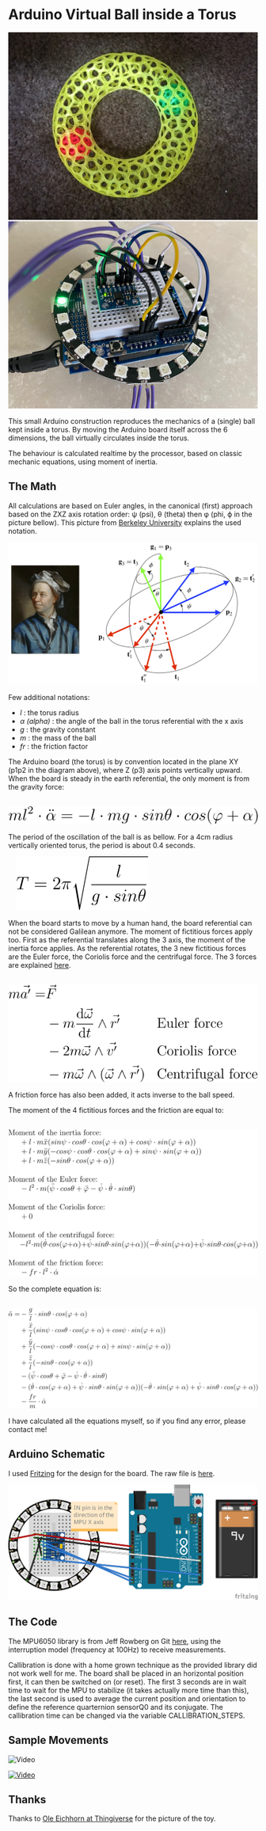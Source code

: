 # Arduino Virtual Ball inside a Torus

![My Toy](./sphere_in_torus_toy.png) ![Board at rest](./BoardAtRest.png)

This small Arduino construction reproduces the mechanics of a (single) ball kept inside a torus. By moving the Arduino board itself across the 6 dimensions, the ball virtually circulates inside the torus.

The behaviour is calculated realtime by the processor, based on classic mechanic equations, using moment of inertia.

## The Math

All calculations are based on Euler angles, in the canonical (first) approach based on the ZXZ axis rotation order: &#x03c8; (psi), &#x03b8; (theta) then &#x03c6; (phi, &#x03d5; in the picture bellow). This picture from [Berkeley University](https://rotations.berkeley.edu/the-euler-angle-parameterization/) explains the used notation.

![Euler angles](./euler-angles.png)

Few additional notations:
- *l* : the torus radius
- *&#x03b1; (alpha)* : the angle of the ball in the torus referential with the x axis
- *g* : the gravity constant
- *m* : the mass of the ball
- *fr* : the friction factor

The Arduino board (the torus) is by convention located in the plane XY (p1p2 in the diagram above), where Z (p3) axis points vertically upward. When the board is steady in the earth referential, the only moment is from the gravity force:

&nbsp;&nbsp;&nbsp;&nbsp;![Moment from gravity force](./equ-gravity.svg)

The period of the oscillation of the ball is as bellow. For a 4cm radius vertically oriented torus, the period is about 0.4 seconds.

&nbsp;&nbsp;&nbsp;&nbsp;![Pendulum period](./equ-period.svg)

When the board starts to move by a human hand, the board referential can not be considered Galilean anymore. The moment of fictitious forces apply too. First as the referential translates along the 3 axis, the moment of the inertia force applies. As the referential rotates, the 3 new fictitious forces are the Euler force, the Coriolis force and the centrifugal force. The 3 forces are explained [here](https://en.wikipedia.org/wiki/Coriolis_force#Formula).

&nbsp;&nbsp;&nbsp;&nbsp;![Non Galilean fictitious forces](./non_galilean_virtual_forces.svg)

A friction force has also been added, it acts inverse to the ball speed.

The moment of the 4 fictitious forces and the friction are equal to:

&nbsp;&nbsp;&nbsp;&nbsp;![Non Galilean fictitious forces](./equ-virtualForces.svg)

So the complete equation is:

&nbsp;&nbsp;&nbsp;&nbsp;![Complete equation](./equ-complete.svg)

I have calculated all the equations myself, so if you find any error, please contact me!

## Arduino Schematic

I used [Fritzing](https://fritzing.org/) for the design for the board. The raw file is [here](./BallInTorus_FritzingSchematics.fzz).

![schematic](./BallInTorus_FritzingSchematics_bb.png)

## The Code

The MPU6050 library is from Jeff Rowberg on Git [here](https://github.com/jrowberg/i2cdevlib/tree/master/Arduino/MPU6050), using the interruption model (frequency at 100Hz) to receive measurements.

Callibration is done with a home grown technique as the provided library did not work well for me. The board shall be placed in an horizontal position first, it can then be switched on (or reset). The first 3 seconds are in wait time to wait for the MPU to stabilize (it takes actually more time than this), the last second is used to average the current position and orientation to define the reference quarternion sensorQ0 and its conjugate. The callibration time can be changed via the variable CALLIBRATION_STEPS.

## Sample Movements

![Video](https://youtu.be/k5dkkXRLZqw)

[![Video](https://youtu.be/vi/k5dkkXRLZqw/0.jpg)](https://youtu.be/k5dkkXRLZqw "Animation")

## Thanks

Thanks to [Ole Eichhorn at Thingiverse](https://www.thingiverse.com/thing:324904) for the picture of the toy.